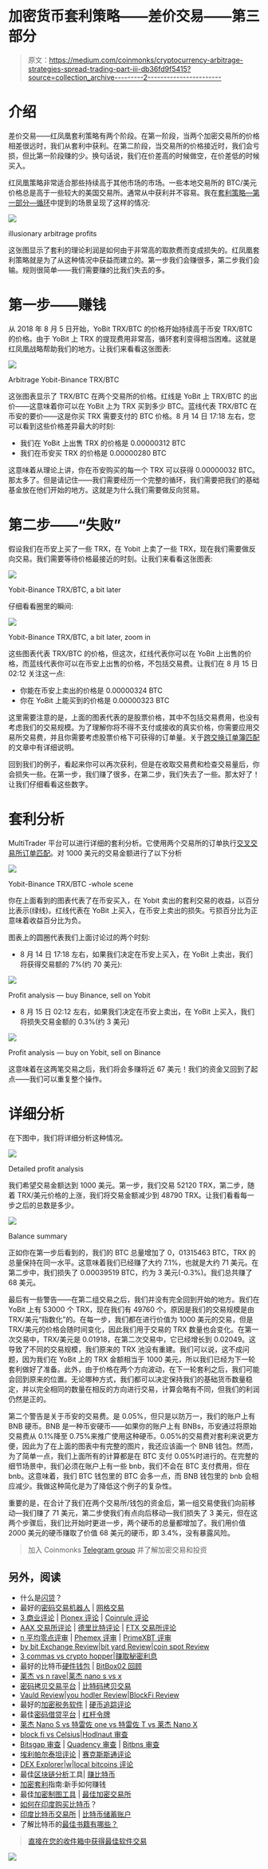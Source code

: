 # 加密货币套利策略——差价交易——第三部分

> 原文：<https://medium.com/coinmonks/cryptocurrency-arbitrage-strategies-spread-trading-part-iii-db36fd9f5415?source=collection_archive---------2----------------------->

# 介绍

差价交易——红凤凰套利策略有两个阶段。在第一阶段，当两个加密交易所的价格相差很远时，我们从套利中获利。在第二阶段，当交易所的价格接近时，我们会亏损，但比第一阶段赚的少。换句话说，我们在价差高的时候做空，在价差低的时候买入。

红凤凰策略非常适合那些持续高于其他市场的市场。一些本地交易所的 BTC/美元价格总是高于一些较大的美国交易所。通常从中获利并不容易。我在[套利策略—第一部分—循环](/coinmonks/cryptocurrency-arbitrage-strategies-part-i-20e9dd327919)中提到的场景呈现了这样的情况:

![](img/7b4443c617f819b4f667b0183f2bac01.png)

illusionary arbitrage profits

这张图显示了套利的理论利润是如何由于非常高的取款费而变成损失的。红凤凰套利策略就是为了从这种情况中获益而建立的。第一步我们会赚很多，第二步我们会输。规则很简单——我们需要赚的比我们失去的多。

# 第一步——赚钱

从 2018 年 8 月 5 日开始，YoBit TRX/BTC 的价格开始持续高于币安 TRX/BTC 的价格。由于 YoBit 上 TRX 的提现费用非常高，循环套利变得相当困难。这就是红凤凰战略帮助我们的地方。让我们来看看这张图表:

![](img/471783d5ab8b3042a5801ba3244920d6.png)

Arbitrage Yobit-Binance TRX/BTC

这张图表显示了 TRX/BTC 在两个交易所的价格。红线是 YoBit 上 TRX/BTC 的出价——这意味着你可以在 YoBit 上为 TRX 买到多少 BTC。蓝线代表 TRX/BTC 在币安的要价——这是你买 TRX 需要支付的 BTC 价格。8 月 14 日 17:18 左右，您可以看到这些价格差异最大的时刻:

*   我们在 YoBit 上出售 TRX 的价格是 0.00000312 BTC
*   我们在币安买 TRX 的价格是 0.00000280 BTC

这意味着从理论上讲，你在币安购买的每一个 TRX 可以获得 0.00000032 BTC。那太多了。但是请记住——我们需要经历一个完整的循环，我们需要把我们的基础基金放在他们开始的地方。这就是为什么我们需要做反向贸易。

# 第二步——“失败”

假设我们在币安上买了一些 TRX，在 Yobit 上卖了一些 TRX，现在我们需要做反向交易。我们需要等待价格最接近的时刻。让我们来看看这张图表:

![](img/6c0c20f94bc27c79df57831cf28ba14d.png)

Yobit-Binance TRX/BTC, a bit later

仔细看看圈里的瞬间:

![](img/3a19a6a7b74ff1d1692524b39d05c085.png)

Yobit-Binance TRX/BTC, a bit later, zoom in

这些图表代表 TRX/BTC 的价格，但这次，红线代表你可以在 YoBit 上出售的价格，而蓝线代表你可以在币安上出售的价格，不包括交易费。让我们在 8 月 15 日 02:12 关注这一点:

*   你能在币安上卖出的价格是 0.00000324 BTC
*   你在 YoBit 上能买到的价格是 0.00000323 BTC

这里需要注意的是，上面的图表代表的是股票价格，其中不包括交易费用，也没有考虑我们的交易规模。为了理解你将不得不支付或接收的真实价格，你需要应用交易所交易费，并且你需要考虑股票价格下可获得的订单量。关于[跨交换订单簿匹配](https://www.multitrader.io/cross-exchange-order-book-matching/)的文章中有详细说明。

回到我们的例子，看起来你可以再次获利，但是在收取交易费和检查交易量后，你会损失一些。在第一步，我们赚了很多，在第二步，我们失去了一些。那太好了！让我们仔细看看这些数字。

# **套利分析**

MultiTrader 平台可以进行详细的套利分析。它使用两个交易所的订单执行[交叉交易所订单匹配](https://www.multitrader.io/cross-exchange-order-book-matching/)。对 1000 美元的交易金额进行了以下分析

![](img/1dcdb56731801958e0b10b8abe5cfc39.png)

Yobit-Binance TRX/BTC -whole scene

你在上面看到的图表代表了在币安买入，在 Yobit 卖出的套利交易的收益，以百分比表示(绿线)。红线代表在 YoBit 上买入，在币安上卖出的损失。亏损百分比为正意味着收益百分比为负。

图表上的圆圈代表我们上面讨论过的两个时刻:

*   8 月 14 日 17:18 左右，如果我们决定在币安上买入，在 YoBit 上卖出，我们将获得交易额的 7%(约 70 美元):

![](img/76b0914eab5172e6f6a080dff0376bcd.png)

Profit analysis — buy Binance, sell on Yobit

*   8 月 15 日 02:12 左右，如果我们决定在币安上卖出，在 YoBit 上买入，我们将损失交易金额的 0.3%(约 3 美元)

![](img/ab74a0dfa006f003a3c9cefe07849c9c.png)

Profit analysis — buy on Yobit, sell on Binance

这意味着在这两笔交易之后，我们将会多赚将近 67 美元！我们的资金又回到了起点——我们可以重复整个操作。

# 详细分析

在下图中，我们将详细分析这种情况。

![](img/1464fa7c9e324c584654d91d93ecf361.png)

Detailed profit analysis

我们希望交易金额达到 1000 美元。第一步，我们交易 52120 TRX，第二步，随着 TRX/美元价格的上涨，我们将交易金额减少到 48790 TRX。让我们看看每一步之后的总数是多少。

![](img/154439e9abc7c8acb520ad8c99c12054.png)

Balance summary

正如你在第一步后看到的，我们的 BTC 总量增加了 0，01315463 BTC，TRX 的总量保持在同一水平。这意味着我们已经赚了大约 7.1%，也就是大约 71 美元。在第二步中，我们损失了 0.00039519 BTC，约为 3 美元(-0.3%)。我们总共赚了 68 美元。

最后有一些警告——在第二组交易之后，我们并没有完全回到开始的地方。我们在 YoBit 上有 53000 个 TRX，现在我们有 49760 个。原因是我们的交易规模是由 TRX/美元“指数化”的。在每一步，我们都在进行价值为 1000 美元的交易，但是 TRX/美元的价格会随时间变化，因此我们用于交易的 TRX 数量也会变化。在第一次交易中，TRX/美元是 0.01918，在第二次交易中，它已经增长到 0.02049。这导致了不同的交易规模，我们原来的 TRX 池没有重建。我们可以说，这不成问题，因为我们在 YoBit 上的 TRX 金额相当于 1000 美元，所以我们已经为下一轮套利做好了准备。此外，由于价格在两个方向波动，在下一轮套利之后，我们可能会回到原来的位置。无论哪种方式，我们都可以决定保持我们的基础货币数量稳定，并以完全相同的数量在相反的方向进行交易，计算会略有不同，但我们的利润仍然是正的。

第二个警告是关于币安的交易费。是 0.05%，但只是以防万一，我们的账户上有 BNB 硬币。BNB 是一种币安硬币——如果你的账户上有 BNBs，币安通过将原始交易费从 0.1%降至 0.75%来推广使用这种硬币。0.05%的交易费对套利来说更方便，因此为了在上面的图表中有完整的图片，我还应该画一个 BNB 钱包。然而，为了简单一点，我们上面所有的计算都是在 BTC 支付 0.05%时进行的。在完整的细节场景中，我们必须在账户上有一些 bnb，我们不会在 BTC 支付费用，但在 bnb。这意味着，我们 BTC 钱包里的 BTC 会多一点，而 BNB 钱包里的 bnb 会相应减少。我做这种简化是为了降低这个例子的复杂性。

重要的是，在合计了我们在两个交易所/钱包的资金后，第一组交易使我们向前移动—我们赚了 71 美元，第二步使我们有点向后移动—我们损失了 3 美元，但在这两个步骤后，我们比开始时更进一步，两个硬币的总量都增加了。我们用价值 2000 美元的硬币赚取了价值 68 美元的硬币，即 3.4%，没有暴露风险。

> 加入 Coinmonks [Telegram group](https://t.me/joinchat/EPmjKpNYwRMsBI4p) 并了解加密交易和投资

## 另外，阅读

*   什么是[闪贷](https://blog.coincodecap.com/what-are-flash-loans-on-ethereum)？
*   最好的[密码交易机器人](/coinmonks/crypto-trading-bot-c2ffce8acb2a) | [网格交易](https://blog.coincodecap.com/grid-trading)
*   [3 商业评论](/coinmonks/3commas-review-an-excellent-crypto-trading-bot-2020-1313a58bec92) | [Pionex 评论](/coinmonks/pionex-review-exchange-with-crypto-trading-bot-1e459d0191ea) | [Coinrule 评论](https://blog.coincodecap.com/coinrule-review-a-perfect-trading-bot)
*   [AAX 交易所评论](/coinmonks/aax-exchange-review-2021-67c5ea09330c) | [德里比特评论](/coinmonks/deribit-review-options-fees-apis-and-testnet-2ca16c4bbdb2) | [FTX 交易所评论](/coinmonks/ftx-crypto-exchange-review-53664ac1198f)
*   [n 平均零点评审](/coinmonks/ngrave-zero-review-c465cf8307fc) | [Phemex 评审](/coinmonks/phemex-review-4cfba0b49e28) | [PrimeXBT 评审](/coinmonks/primexbt-review-88e0815be858)
*   [by bit Exchange Review](/coinmonks/bybit-exchange-review-dbd570019b71)|[bit yard Review](https://blog.coincodecap.com/bityard-reivew)|[coin spot Review](https://blog.coincodecap.com/coinspot-review)
*   [3 commas vs crypto hopper](/coinmonks/3commas-vs-pionex-vs-cryptohopper-best-crypto-bot-6a98d2baa203)|[赚取秘密利息](/coinmonks/earn-crypto-interest-b10b810fdda3)
*   最好的比特币[硬件钱包](/coinmonks/the-best-cryptocurrency-hardware-wallets-of-2020-e28b1c124069?source=friends_link&sk=324dd9ff8556ab578d71e7ad7658ad7c) | [BitBox02 回顾](/coinmonks/bitbox02-review-your-swiss-bitcoin-hardware-wallet-c36c88fff29)
*   [莱杰 vs n rave](https://blog.coincodecap.com/ngrave-vs-ledger)|[莱杰 nano s vs x](https://blog.coincodecap.com/ledger-nano-s-vs-x)
*   [密码拷贝交易平台](/coinmonks/top-10-crypto-copy-trading-platforms-for-beginners-d0c37c7d698c) | [比特码拷贝交易](https://blog.coincodecap.com/bityard-copy-trading)
*   [Vauld Review](https://blog.coincodecap.com/vauld-review)|[you hodler Review](/coinmonks/youhodler-4-easy-ways-to-make-money-98969b9689f2)|[BlockFi Review](/coinmonks/blockfi-review-53096053c097)
*   最好的[加密税务软件](/coinmonks/best-crypto-tax-tool-for-my-money-72d4b430816b) | [硬币追踪评论](/coinmonks/cointracking-review-a-reliable-cryptocurrency-tax-software-5114e3eb5737)
*   最佳[密码借贷平台](/coinmonks/top-5-crypto-lending-platforms-in-2020-that-you-need-to-know-a1b675cec3fa) | [杠杆令牌](/coinmonks/leveraged-token-3f5257808b22)
*   [莱杰 Nano S vs 特雷佐 one vs 特雷佐 T vs 莱杰 Nano X](https://blog.coincodecap.com/ledger-nano-s-vs-trezor-one-ledger-nano-x-trezor-t)
*   [block fi vs Celsius](/coinmonks/blockfi-vs-celsius-vs-hodlnaut-8a1cc8c26630)|[Hodlnaut 审查](https://blog.coincodecap.com/hodlnaut-review)
*   [Bitsgap 审查](https://blog.coincodecap.com/bitsgap-review) | [Quadency 审查](/coinmonks/quadency-review-a-crypto-trading-automation-platform-3068eaa374e1) | [Bitbns 审查](https://blog.coincodecap.com/bitbns-review)
*   [埃利帕尔泰坦评论](/coinmonks/ellipal-titan-review-85e9071dd029) | [赛克斯斯通评论](https://blog.coincodecap.com/secux-stone-hardware-wallet-review)
*   [DEX Explorer](https://explorer.bitquery.io/ethereum/dex)|[w](https://explorer.bitquery.io/graphql)|[local bitcoins 评论](https://blog.coincodecap.com/localbitcoins-review)
*   最佳[区块链分析](https://bitquery.io/blog/best-blockchain-analysis-tools-and-software)工具| [赚比特币](https://blog.coincodecap.com/earn-bitcoin)
*   [加密套利](/coinmonks/crypto-arbitrage-guide-how-to-make-money-as-a-beginner-62bfe5c868f6)指南:新手如何赚钱
*   最佳[加密制图工具](/coinmonks/what-are-the-best-charting-platforms-for-cryptocurrency-trading-85aade584d80) | [最佳加密交易所](/coinmonks/crypto-exchange-dd2f9d6f3769)
*   [如何在印度购买比特币](https://blog.coincodecap.com/buy-bitcoin-app-india)？
*   [印度比特币交易所](/coinmonks/bitcoin-exchange-in-india-7f1fe79715c9) | [比特币储蓄账户](https://blog.coincodecap.com/bitcoin-savings-account)
*   了解比特币的[最佳书籍有哪些？](/coinmonks/what-are-the-best-books-to-learn-bitcoin-409aeb9aff4b)

> [直接在您的收件箱中获得最佳软件交易](/coinmonks/newsletters/coinmonks)

[![](img/160ce73bd06d46c2250251e7d5969f9d.png)](https://medium.com/coinmonks/newsletters/coinmonks)